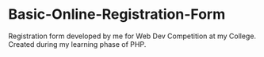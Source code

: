# Basic-Online-Registration-Form
Registration form developed by me for Web Dev Competition at my College.
Created during my learning phase of PHP.
